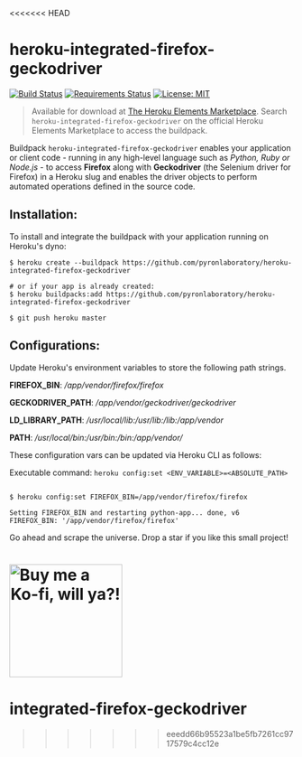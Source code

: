 <<<<<<< HEAD
# heroku-integrated-firefox-geckodriver

[![Build Status](https://travis-ci.org/pyronlaboratory/heroku-integrated-firefox-geckodriver.svg?branch=master)](https://travis-ci.org/pyronlaboratory/heroku-integrated-firefox-geckodriver)
[![Requirements Status](https://requires.io/github/pyronlaboratory/heroku-integrated-firefox-geckodriver/requirements.svg?branch=master)](https://requires.io/github/pyronlaboratory/heroku-integrated-firefox-geckodriver/requirements/?branch=master)
[![License: MIT](https://img.shields.io/badge/License-MIT-yellow.svg)](https://opensource.org/licenses/MIT)


> Available for download at [The Heroku Elements Marketplace](https://elements.heroku.com/). Search `heroku-integrated-firefox-geckodriver` on the official Heroku Elements Marketplace to access the buildpack.


Buildpack `heroku-integrated-firefox-geckodriver` enables your application or client code - running in any high-level language such as *Python, Ruby or Node.js* - to access **Firefox** along with **Geckodriver** (the Selenium driver for Firefox) in a Heroku slug and enables the driver objects to perform automated operations defined in the source code.

Installation:
-----

To install and integrate the buildpack with your application running on Heroku's dyno:

```shell
$ heroku create --buildpack https://github.com/pyronlaboratory/heroku-integrated-firefox-geckodriver

# or if your app is already created:
$ heroku buildpacks:add https://github.com/pyronlaboratory/heroku-integrated-firefox-geckodriver

$ git push heroku master
```

Configurations:
-----

Update Heroku's environment variables to store the following path strings. 
                                
  
**FIREFOX_BIN**: */app/vendor/firefox/firefox*

**GECKODRIVER_PATH**: */app/vendor/geckodriver/geckodriver*

**LD_LIBRARY_PATH**: */usr/local/lib:/usr/lib:/lib:/app/vendor*

**PATH**: */usr/local/bin:/usr/bin:/bin:/app/vendor/*

                

These configuration vars can be updated via Heroku CLI as follows:

Executable command: `heroku config:set <ENV_VARIABLE>=<ABSOLUTE_PATH>`

```shell

$ heroku config:set FIREFOX_BIN=/app/vendor/firefox/firefox

Setting FIREFOX_BIN and restarting python-app... done, v6
FIREFOX_BIN: '/app/vendor/firefox/firefox'

```


Go ahead and scrape the universe. Drop a star if you like this small project!

<a href="https://ko-fi.com/F1F1VEXA" target="_blank"><img src="ko-fi.png" alt="Buy me a Ko-fi, will ya?!" width="200"/></a>
=======
# integrated-firefox-geckodriver
>>>>>>> eeedd66b95523a1be5fb7261cc9717579c4cc12e
